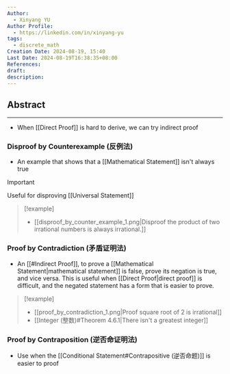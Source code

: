```yaml
---
Author:
  - Xinyang YU
Author Profile:
  - https://linkedin.com/in/xinyang-yu
tags:
  - discrete_math
Creation Date: 2024-08-19, 15:40
Last Date: 2024-08-19T16:38:35+08:00
References: 
draft: 
description: 
---
```

## Abstract
---
- When [[Direct Proof]] is hard to derive, we can try indirect proof

### Disproof by Counterexample (反例法)
- An example that shows that a [[Mathematical Statement]] isn't always true 

>[!important]
> Useful for disproving [[Universal Statement]]

>[!example]
> - [[disproof_by_counter_example_1.png|Disproof the product of two irrational numbers is always irrational.]]

### Proof by Contradiction (矛盾证明法)
- An [[#Indirect Proof]], to prove a [[Mathematical Statement|mathematical statement]] is false, prove its negation is true, and vice versa. This is useful when [[Direct Proof|direct proof]] is difficult, and the negated statement has a form that is easier to prove.

>[!example]
> - [[proof_by_contradiction_1.png|Proof square root of 2 is irrational]]
>- [[Integer (整数)#Theorem 4.6.1|There isn't a greatest integer]]


### Proof by Contraposition (逆否命证明法)
- Use when the [[Conditional Statement#Contrapositive (逆否命题)]] is easier to proof